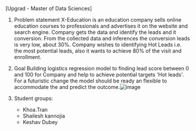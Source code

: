 [Upgrad - Master of Data Sciences]
1. Problem statement
   X-Education is an education company sells online education courses to professionals and advertises it on the website and search engine. Company gets the data and identify the leads and it conversion. From the collected data and inferences the conversion leads is very low, about 30%. Company wishes to identifying Hot Leads i.e. the most potential leads, also it wants to achieve 80% of the visit and enrollment.

2. Goal
Building logistics regression model to finding lead score between 0 and 100 for Company and help to achieve potential targets 'Hot leads'. For a futuristic change the model should be ready an flexible to accommodate the and predict the outcome.![image](https://github.com/user-attachments/assets/e86dcb25-4f5f-4703-ae1a-bce37c4ba6ef)

3. Student groups:
   - Khoa.Tran
   - Shailesh kannojia
   - Keshav Dubey
